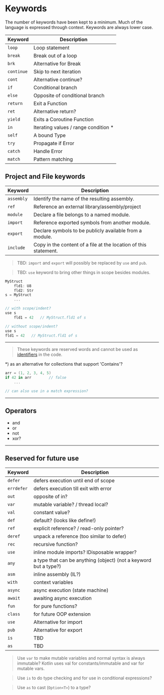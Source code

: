 # Keywords

The number of keywords have been kept to a minimum. Much of the language is expressed through context. Keywords are always lower case.

| Keyword | Description
|--|--
| `loop` | Loop statement
| `break` | Break out of a loop
| `brk` | Alternative for Break
| `continue` | Skip to next iteration
| `cont` | Alternative continue?
| `if` | Conditional branch
| `else` | Opposite of conditional branch
| `return` | Exit a Function
| `ret` | Alternative return?
| `yield` | Exits a Coroutine Function
| `in` | Iterating values / range condition *
| `self` | A bound Type
| `try` | Propagate if Error
| `catch` | Handle Error
| `match` | Pattern matching

## Project and File keywords

| Keyword | Description
|--|--
| `assembly` | Identify the name of the resulting assembly.
| `ref` | Reference an external library/assembly/project
| `module` | Declare a file belongs to a named module.
| `import` | Reference exported symbols from another module.
| `export` | Declare symbols to be publicly available from a module.
| `include` | Copy in the content of a file at the location of this statement.

> TBD: `import` and `export` will possibly be replaced by `use` and `pub`.

> TBD: `use` keyword to bring other things in scope besides modules.

```csharp
MyStruct
    fld1: U8
    fld2: Str
s = MyStruct
    ...

// with scope/indent?
use s
    fld1 = 42   // MyStruct.fld1 of s

// without scope/indent?
use s
fld1 = 42   // MyStruct.fld1 of s
```

---

> These keywords are reserved words and cannot be used as [identifiers](identifiers.md) in the code.

*) as an alternative for collections that support 'Contains'?

```csharp
arr = (1, 2, 3, 4, 5)
if 42 in arr        // false
    ...

// can also use in a match expression?
```

---

## Operators

- and
- or
- not
- xor?

---

## Reserved for future use

| Keyword | Description
| -- | --
| `defer` | defers execution until end of scope
| `errdefer` | defers execution till exit with error
| `out` | opposite of in?
| `var` | mutable variable? / thread local?
| `val` | constant value?
| `def` | default? (looks like define!)
| `ref` | explicit reference? / read-only pointer?
| `deref` | unpack a reference (too similar to defer)
| `rec` | recursive function?
| `use` | inline module imports? IDisposable wrapper?
| `any` | a type that can be anything (object) (not a keyword but a type?)
| `asm` | inline assembly (IL?)
| `with` | context variables
| `async` | async execution (state machine)
| `await` | awaiting async execution
| `fun` | for pure functions?
| `class` | for future OOP extension
| `use` | Alternative for import
| `pub` | Alternative for export
| `is` | TBD
| `as` | TBD

> Use `var` to make mutable variables and normal syntax is always immutable?
Kotlin uses val for constants/immutable and var for mutable vars.

> Use `is` to do type checking and for use in conditional expressions?

> Use `as` to cast (`Option<T>`) to a type?
